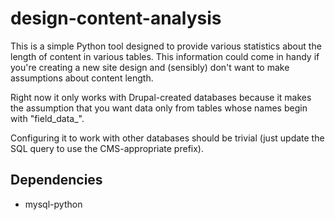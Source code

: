 # design-content-analysis

This is a simple Python tool designed to provide various statistics about the length of content in various tables. This information could come in handy if you're creating a new site design and (sensibly) don't want to make assumptions about content length.

Right now it only works with Drupal-created databases because it makes the assumption that you want data only from tables whose names begin with "field_data_".

Configuring it to work with other databases should be trivial (just update the SQL query to use the CMS-appropriate prefix).

## Dependencies

* mysql-python
